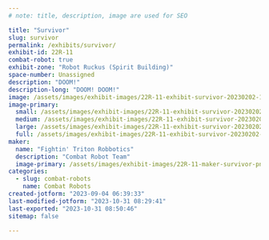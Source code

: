 ```yaml
---
# note: title, description, image are used for SEO

title: "Survivor"
slug: survivor
permalink: /exhibits/survivor/
exhibit-id: 22R-11
combat-robot: true
exhibit-zone: "Robot Ruckus (Spirit Building)"
space-number: Unassigned
description: "DOOM!"
description-long: "DOOM! DOOM!"
image: /assets/images/exhibit-images/22R-11-exhibit-survivor-20230202-175933-large.jpg
image-primary: 
  small: /assets/images/exhibit-images/22R-11-exhibit-survivor-20230202-175933-small.jpg
  medium: /assets/images/exhibit-images/22R-11-exhibit-survivor-20230202-175933-medium.jpg
  large: /assets/images/exhibit-images/22R-11-exhibit-survivor-20230202-175933-large.jpg
  full: /assets/images/exhibit-images/22R-11-exhibit-survivor-20230202-175933-full.jpg
maker: 
  name: "Fightin' Triton Robbotics"
  description: "Combat Robot Team"
  image-primary: /assets/images/exhibit-images/22R-11-maker-survivor-png-clipart-borderlands-2-borderlands-3-tales-from-the-borderlands-2-colors-alphabet-collection-miscellaneous-game-medium.png
categories: 
  - slug: combat-robots
    name: Combat Robots
created-jotform: "2023-09-04 06:39:33"
last-modified-jotform: "2023-10-31 08:29:41"
last-exported: "2023-10-31 08:50:46"
sitemap: false

---
```

